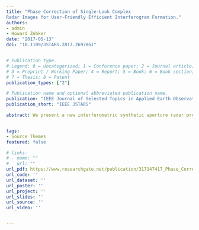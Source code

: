```yaml
---
title: "Phase Correction of Single-Look Complex
Radar Images for User-Friendly Efficient Interferogram Formation."
authors:
- admin
- Howard Zebker
date: "2017-05-13"
doi: "10.1109/JSTARS.2017.2697861"


# Publication type.
# Legend: 0 = Uncategorized; 1 = Conference paper; 2 = Journal article;
# 3 = Preprint / Working Paper; 4 = Report; 5 = Book; 6 = Book section;
# 7 = Thesis; 8 = Patent
publication_types: ["2"]

# Publication name and optional abbreviated publication name.
publication: "IEEE Journal of Selected Topics in Applied Earth Observations and Remote Sensing"
publication_short: "IEEE JSTARS"

abstract: We present a new interferometric synthetic aperture radar processing approach that removes topography–dependent phase from single-look complex (SLC) radar images, making interferogram formation more efficient. We first adopt motion compensation techniques to resample SLC images with respect to an ideal reference orbit and then separate the residual topographic phase contributions into parts dependent only on individual SLC acquisitions, and generate topography-compensated images directly in latitude–longitude coordinates. Since the number of interferograms is typically much larger than the number of SLC images, our approach greatly reduces needed computational resources. Furthermore, we move the need for precise knowledge of imaging geometry upstream from the end user to the data provider. We demonstrate our approach for both preprocessed SLC images and raw data using COSMO-SkyMed L1A and ALOS L0 products. The performance of our method depends on the quality of the digital elevation model (DEM) used—DEM error affects the correction phase proportionally to the baseline between radar scenes and the reference orbital path. With a 1000-m baseline and a nominal 30° incidence angle, we find that the uncertainty of estimated deformation increases by approximately 1 cm with every 3 m increase in the DEM error.


tags:
- Source Themes
featured: false

# links:
# - name: ""
#   url: ""
url_pdf: https://www.researchgate.net/publication/317147417_Phase_Correction_of_Single-Look_Complex_Radar_Images_for_User-Friendly_Efficient_Interferogram_Formation
url_code: ''
url_dataset: ''
url_poster: ''
url_project: ''
url_slides: ''
url_source: ''
url_video: ''


---
```


